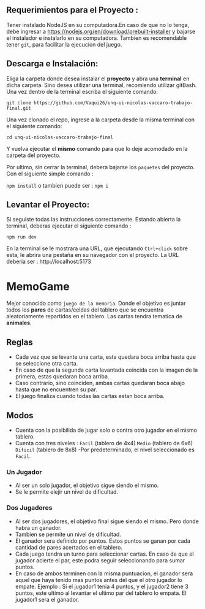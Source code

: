## Requerimientos para el Proyecto :

Tener instalado NodeJS en su computadora.En caso de que no lo tenga, debe ingresar a https://nodejs.org/en/download/prebuilt-installer y bajarse el instalador e instalarlo en su computadora.
Tambien es recomendable tener `git`, para facilitar la ejecucion del juego.  

## Descarga e Instalación:
Eliga la carpeta donde desea instalar el **proyecto** y abra una **terminal** en dicha carpeta. Sino desea utilizar una terminal, recomiendo utilizar gitBash. 
Una vez dentro de la terminal escriba el siguiente comando:


`git clone https://github.com/Vaqui26/unq-ui-nicolas-vaccaro-trabajo-final.git`

Una vez clonado el repo, ingrese a la carpeta desde la misma terminal con el siguiente comando:

`cd unq-ui-nicolas-vaccaro-trabajo-final`

Y vuelva ejecutar el **mismo** comando para que lo deje acomodado en la carpeta del proyecto.

Por ultimo, sin cerrar la terminal, debera bajarse los `paquetes` del proyecto. Con el siguiente simple comando :

`npm install` o tambien puede ser : `npm i`

## Levantar el Proyecto:

Si seguiste todas las instrucciones correctamente. Estando abierta la terminal, deberas ejecutar el siguiente comando :

`npm run dev`

En la terminal se le mostrara una URL, que ejecutando `Ctrl+click` sobre esta, le abrira una pestaña en su navegador con el proyecto.
La URL deberia ser : http://localhost:5173

# MemoGame

Mejor conocido como `juego de la memoria`. Donde el objetivo es juntar todos los **pares** de cartas/celdas del tablero que se encuentra aleatoriamente repartidos en el tablero.
Las cartas tendra tematica de **animales**. 

## Reglas

 -  Cada vez que se levante una carta, esta quedara boca arriba hasta que se seleccione otra carta.
 - En caso de que la segunda carta levantada coincida con la imagen de la primera, estas quedaran boca arriba.
 - Caso contrario, sino coinciden, ambas cartas quedaran boca abajo hasta que no encuentren su par.
 - El juego finaliza cuando todas las cartas estan boca arriba.

## Modos

 - Cuenta con la posibilida de jugar solo o contra otro jugador en el mismo tablero.
 - Cuenta con tres niveles : 
`Facil` (tablero de 4x4)
`Medio` (tablero de 6x6)
`Dificil` (tablero de 8x8)
 -Por predeterminado, el nivel seleccionado es `Facil`.

### Un Jugador

 - Al ser un solo jugador, el objetivo sigue siendo el mismo.
 - Se le permite elejir un nivel de dificultad.

### Dos Jugadores

 - Al ser dos jugadores, el objetivo final sigue siendo el mismo. Pero donde habra un ganador.
 - Tambien se permite un nivel de dificultad.
 - El ganador sera definido por puntos. Estos puntos se ganan por cada cantidad de pares acertados en el tablero.
 - Cada juego tendra un turno para seleccionar cartas. En caso de que el jugador acierte el par, este podra seguir seleccionando para sumar puntos.
 - En caso de ambos terminen con la misma puntuacion, el ganador sera aquel que haya tenido mas puntos antes del que el otro jugador lo empate. Ejemplo : 
 Si el jugador1 tenia 4 puntos, y el jugador2 tiene 3 puntos, este ultimo al levantar el ultimo par del tablero lo empata. El jugador1 sera el ganador. 
